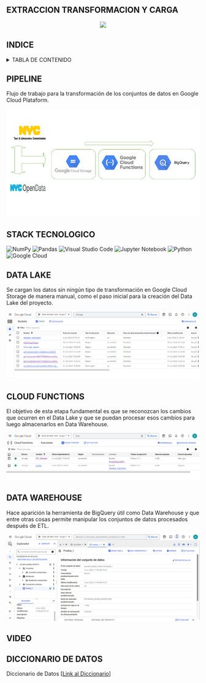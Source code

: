 ## EXTRACCION TRANSFORMACION Y CARGA

<p align="center">
<img src="https://substackcdn.com/image/fetch/f_auto,q_auto:good,fl_progressive:steep/https%3A%2F%2Fbucketeer-e05bbc84-baa3-437e-9518-adb32be77984.s3.amazonaws.com%2Fpublic%2Fimages%2F035b6d20-ddc4-450d-8684-e1c0c57d11ae_758x423.png"  height=300>
</p>

## INDICE 
<!-- TABLA DE CONTENIDO -->
<details>
  <summary>TABLA DE CONTENIDO</summary>
  <ol>  
    <li><a href="#PIPELINE">PIPELINE</a></li>
    <li><a href="#STACK-TECNOLOGICO">STACK TECNOLOGICON</a></li>
    <li><a href="#DATA-LAKE">DATA LAKE</a></li>
    <li><a href="#CLOUD-FUNCTIONS">CLOUD FUNCTIONS</a></li>
    <li><a href="#DATA-WAREHOUSE">DATA WAREHOUSE</a></li>
    <li><a href="#VIDEO">VIDEO</a></li>
  </ol>
</details>

## PIPELINE

Flujo de trabajo para la transformación de los conjuntos de datos en Google Cloud Plataform.

![Alt text](pipeline.png)

## STACK TECNOLOGICO

![NumPy](https://img.shields.io/badge/numpy-%23013243.svg?style=for-the-badge&logo=numpy&logoColor=white)
![Pandas](https://img.shields.io/badge/pandas-%23150458.svg?style=for-the-badge&logo=pandas&logoColor=white)
![Visual Studio Code](https://img.shields.io/badge/Visual%20Studio%20Code-0078d7.svg?style=for-the-badge&logo=visual-studio-code&logoColor=white)
![Jupyter Notebook](https://img.shields.io/badge/jupyter-%23FA0F00.svg?style=for-the-badge&logo=jupyter&logoColor=white)
![Python](https://img.shields.io/badge/python-3670A0?style=for-the-badge&logo=python&logoColor=ffdd54)
![Google Cloud](https://img.shields.io/badge/GoogleCloud-%234285F4.svg?style=for-the-badge&logo=google-cloud&logoColor=white)

## DATA LAKE

Se cargan los datos sin ningún tipo de transformación en Google Cloud Storage de manera manual, como el paso inicial para la creación del Data Lake del proyecto.

![Alt text](storage.png)

## CLOUD FUNCTIONS

El objetivo de esta etapa fundamental es que se reconozcan los cambios que ocurren en el Data Lake y que se puedan procesar esos cambios para luego almacenarlos en Data Warehouse.

![Alt text](functions.png)

## DATA WAREHOUSE

Hace aparición la herramienta de BigQuery útil como Data Warehouse y que entre otras cosas permite manipular los conjuntos de datos procesados después de ETL.

![Alt text](datawarehouse.png)

## VIDEO

## DICCIONARIO DE DATOS

Diccionario de Datos [<a href="https://docs.google.com/spreadsheets/d/1gadlFJPPdkcMyuvO2AZLorkqomhDN8W7/edit#gid=1163311947" target="_blank">Link al Diccionario</a>]
